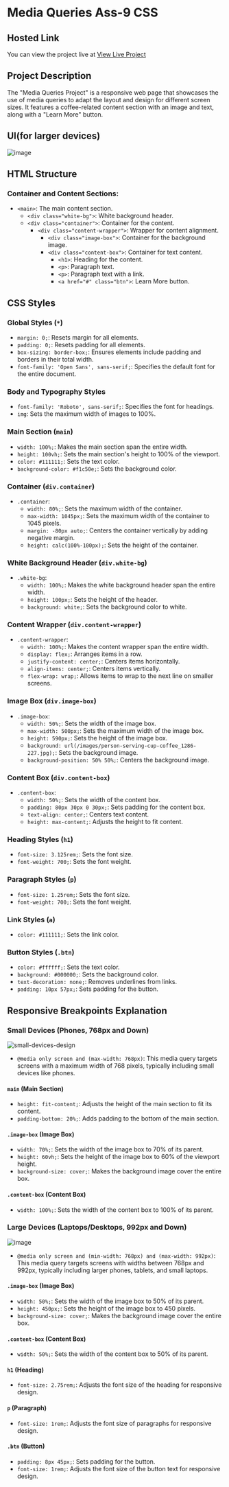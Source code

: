 # Media Queries Ass-9 CSS

## Hosted Link
You can view the project live at [View Live Project](https://saifulislam05.github.io/media-quries-ass-9-css/)
## Project Description
The "Media Queries Project" is a responsive web page that showcases the use of media queries to adapt the layout and design for different screen sizes. It features a coffee-related content section with an image and text, along with a "Learn More" button.

## UI(for larger devices)
![image](https://github.com/saifulislam05/media-quries-ass-9-css/assets/73392705/5659bd49-5db7-4a8f-b5df-9cc45b616180)

## HTML Structure

### Container and Content Sections:
- `<main>`: The main content section.
  - `<div class="white-bg">`: White background header.
  - `<div class="container">`: Container for the content.
    - `<div class="content-wrapper">`: Wrapper for content alignment.
      - `<div class="image-box">`: Container for the background image.
      - `<div class="content-box">`: Container for text content.
        - `<h1>`: Heading for the content.
        - `<p>`: Paragraph text.
        - `<p>`: Paragraph text with a link.
        - `<a href="#" class="btn">`: Learn More button.

## CSS Styles

### Global Styles (`*`)
- `margin: 0;`: Resets margin for all elements.
- `padding: 0;`: Resets padding for all elements.
- `box-sizing: border-box;`: Ensures elements include padding and borders in their total width.
- `font-family: 'Open Sans', sans-serif;`: Specifies the default font for the entire document.

### Body and Typography Styles
- `font-family: 'Roboto', sans-serif;`: Specifies the font for headings.
- `img`: Sets the maximum width of images to 100%.

### Main Section (`main`)
- `width: 100%;`: Makes the main section span the entire width.
- `height: 100vh;`: Sets the main section's height to 100% of the viewport.
- `color: #111111;`: Sets the text color.
- `background-color: #f1c50e;`: Sets the background color.

### Container (`div.container`)
- `.container`:
  - `width: 80%;`: Sets the maximum width of the container.
  - `max-width: 1045px;`: Sets the maximum width of the container to 1045 pixels.
  - `margin: -80px auto;`: Centers the container vertically by adding negative margin.
  - `height: calc(100%-100px);`: Sets the height of the container.

### White Background Header (`div.white-bg`)
- `.white-bg`:
  - `width: 100%;`: Makes the white background header span the entire width.
  - `height: 100px;`: Sets the height of the header.
  - `background: white;`: Sets the background color to white.

### Content Wrapper (`div.content-wrapper`)
- `.content-wrapper`:
  - `width: 100%;`: Makes the content wrapper span the entire width.
  - `display: flex;`: Arranges items in a row.
  - `justify-content: center;`: Centers items horizontally.
  - `align-items: center;`: Centers items vertically.
  - `flex-wrap: wrap;`: Allows items to wrap to the next line on smaller screens.

### Image Box (`div.image-box`)
- `.image-box`:
  - `width: 50%;`: Sets the width of the image box.
  - `max-width: 500px;`: Sets the maximum width of the image box.
  - `height: 590px;`: Sets the height of the image box.
  - `background: url(/images/person-serving-cup-coffee_1286-227.jpg);`: Sets the background image.
  - `background-position: 50% 50%;`: Centers the background image.

### Content Box (`div.content-box`)
- `.content-box`:
  - `width: 50%;`: Sets the width of the content box.
  - `padding: 80px 30px 0 30px;`: Sets padding for the content box.
  - `text-align: center;`: Centers text content.
  - `height: max-content;`: Adjusts the height to fit content.

### Heading Styles (`h1`)
- `font-size: 3.125rem;`: Sets the font size.
- `font-weight: 700;`: Sets the font weight.

### Paragraph Styles (`p`)
- `font-size: 1.25rem;`: Sets the font size.
- `font-weight: 700;`: Sets the font weight.

### Link Styles (`a`)
- `color: #111111;`: Sets the link color.

### Button Styles (`.btn`)
- `color: #ffffff;`: Sets the text color.
- `background: #000000;`: Sets the background color.
- `text-decoration: none;`: Removes underlines from links.
- `padding: 10px 57px;`: Sets padding for the button.

## Responsive Breakpoints Explanation
### Small Devices (Phones, 768px and Down)
![small-devices-design](https://github.com/saifulislam05/media-quries-ass-9-css/assets/73392705/e41d2193-e681-4d33-b83b-2ca968b3eb44)

- `@media only screen and (max-width: 768px)`: This media query targets screens with a maximum width of 768 pixels, typically including small devices like phones.

#### `main` (Main Section)
- `height: fit-content;`: Adjusts the height of the main section to fit its content.
- `padding-bottom: 20%;`: Adds padding to the bottom of the main section.

#### `.image-box` (Image Box)
- `width: 70%;`: Sets the width of the image box to 70% of its parent.
- `height: 60vh;`: Sets the height of the image box to 60% of the viewport height.
- `background-size: cover;`: Makes the background image cover the entire box.

#### `.content-box` (Content Box)
- `width: 100%;`: Sets the width of the content box to 100% of its parent.

### Large Devices (Laptops/Desktops, 992px and Down)
![image](https://github.com/saifulislam05/media-quries-ass-9-css/assets/73392705/67ee836e-bf2e-4b94-8406-2f98afb08ef9)

- `@media only screen and (min-width: 768px) and (max-width: 992px)`: This media query targets screens with widths between 768px and 992px, typically including larger phones, tablets, and small laptops.

#### `.image-box` (Image Box)
- `width: 50%;`: Sets the width of the image box to 50% of its parent.
- `height: 450px;`: Sets the height of the image box to 450 pixels.
- `background-size: cover;`: Makes the background image cover the entire box.

#### `.content-box` (Content Box)
- `width: 50%;`: Sets the width of the content box to 50% of its parent.

#### `h1` (Heading)
- `font-size: 2.75rem;`: Adjusts the font size of the heading for responsive design.

#### `p` (Paragraph)
- `font-size: 1rem;`: Adjusts the font size of paragraphs for responsive design.

#### `.btn` (Button)
- `padding: 8px 45px;`: Sets padding for the button.
- `font-size: 1rem;`: Adjusts the font size of the button text for responsive design.
